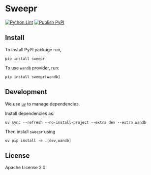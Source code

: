 # Sweepr

[![Python Lint](https://github.com/activatedgeek/sweepr/actions/workflows/lint.yml/badge.svg)](https://github.com/activatedgeek/sweepr/actions/workflows/lint.yml) [![Publish PyPI](https://github.com/activatedgeek/sweepr/actions/workflows/publish.yml/badge.svg?event=release)](https://github.com/activatedgeek/sweepr/actions/workflows/publish.yml)

## Install

To install PyPI package run,
```shell
pip install sweepr
```

To use `wandb` provider, run:
```shell
pip install sweepr[wandb]
```

## Development

We use [`uv`](https://docs.astral.sh/uv/) to manage dependencies.

Install dependencies as:
```shell
uv sync --refresh --no-install-project --extra dev --extra wandb
```

Then install `sweepr` using

```shell
uv pip install -e .[dev,wandb]
```

## License

Apache License 2.0

